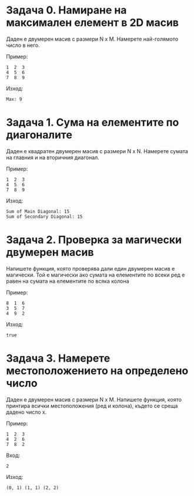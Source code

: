 # Задача 0. Намиране на максимален елемент в 2D масив
Даден е двумерен масив с размери N x M. Намерете най-голямото число в него.

Пример:
```
1  2  3
4  5  6
7  8  9
```
Изход:
```
Маx: 9
```

# Задача 1. Сума на елементите по диагоналите
Даден е квадратен двумерен масив с размери N x N. Намерете сумата на главния и на вторичния диагонал.

Пример:
```
1  2  3
4  5  6
7  8  9
```
Изход:
```
Sum of Main Diagonal: 15
Sum of Secondary Diagonal: 15
```

# Задача 2. Проверка за магически двумерен масив
Напишете функция, която проверява дали един двумерен масив е магически. Той е магически ако сумата на елементите по всеки ред е равен на сумата на елементите по всяка колона

Пример:
```
8  1  6
3  5  7
4  9  2
```
Изход:
```
true
```

# Задача 3. Намерете местоположението на определено число
Даден е двумерен масив с размери N x M. Напишете функция, която принтира всички местоположения (ред и колона), където се среща дадено число x.

Пример:
```
1  2  3
4  2  6
7  8  2
```
Вход:
```
2
```
Изход:
```
(0, 1) (1, 1) (2, 2)
```